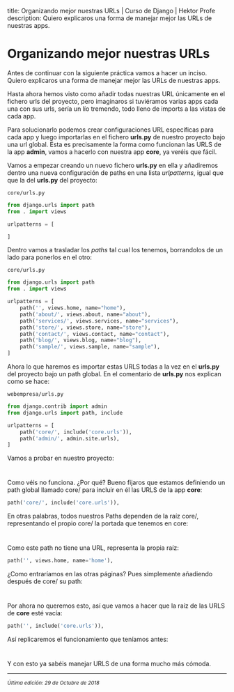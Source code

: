 title: Organizando mejor nuestras URLs | Curso de Django | Hektor Profe
description: Quiero explicaros una forma de manejar mejor las URLs de nuestras apps.

# Organizando mejor nuestras URLs

Antes de continuar con la siguiente práctica vamos a hacer un inciso. Quiero explicaros una forma de manejar mejor las URLs de nuestras apps. 

Hasta ahora hemos visto como añadir todas nuestras URL únicamente en el fichero urls del proyecto, pero imaginaros si tuviéramos varias apps cada una con sus urls, sería un lío tremendo, todo lleno de imports a las vistas de cada app.

Para solucionarlo podemos crear configuraciones URL específicas para cada app y luego importarlas en el fichero **urls.py** de nuestro proyecto bajo una url global. Esta es precisamente la forma como funcionan las URLS de la app **admin**, vamos a hacerlo con nuestra app **core**, ya veréis que fácil. 

Vamos a empezar creando un nuevo fichero **urls.py** en ella y añadiremos dentro una nueva configuración de paths en una lista *urlpatterns*, igual que que la del **urls.py** del proyecto:

`core/urls.py`
```python
from django.urls import path
from . import views

urlpatterns = [

]
```

Dentro vamos a trasladar los *paths* tal cual los tenemos, borrandolos de un lado para ponerlos en el otro:

`core/urls.py`
```python
from django.urls import path
from . import views

urlpatterns = [
    path('', views.home, name="home"),
    path('about/', views.about, name="about"),
    path('services/', views.services, name="services"),
    path('store/', views.store, name="store"),
    path('contact/', views.contact, name="contact"),
    path('blog/', views.blog, name="blog"),
    path('sample/', views.sample, name="sample"),
]
```

Ahora lo que haremos es importar estas URLS todas a la vez en el **urls.py** del proyecto bajo un path global. En el comentario de **urls.py** nos explican como se hace:

`webempresa/urls.py`
```python
from django.contrib import admin
from django.urls import path, include

urlpatterns = [
    path('core/', include('core.urls')),
    path('admin/', admin.site.urls),
]
```

Vamos a probar en nuestro proyecto:

<div style="text-align:center;margin-top:25px"><img class="lazy" data-src="{{cdn}}/django/webempresa/03.png" style="max-width: 550px"/></div>

Como véis no funciona. ¿Por qué? Bueno fijaros que estamos definiendo un path global llamado core/ para incluir en él las URLS de la app **core**:

```python
path('core/', include('core.urls')),
```

En otras palabras, todos nuestros Paths dependen de la raíz core/, representando el propio core/ la portada que tenemos en core:

<div style="text-align:center;margin-top:25px"><img class="lazy" data-src="{{cdn}}/django/webempresa/04.png" style="max-width: 350px"/></div>

Como  este path no tiene una URL, representa la propia raíz:

```python
path('', views.home, name='home'),
```

¿Como entraríamos en las otras páginas? Pues simplemente añadiendo después de core/ su path:

<div style="text-align:center;margin-top:25px"><img class="lazy" data-src="{{cdn}}/django/webempresa/05.png" style="max-width: 450px"/></div>

Por ahora no queremos esto, así que vamos a hacer que la raíz de las URLS de **core** esté vacía:

```python
path('', include('core.urls')),
```

Así replicaremos el funcionamiento que teníamos antes:

<div style="text-align:center;margin-top:25px"><img class="lazy" data-src="{{cdn}}/django/webempresa/06.png" style="max-width: 350px"/></div>

Y con esto ya sabéis manejar URLS de una forma mucho más cómoda.

___
<small class="edited"><i>Última edición: 29 de Octubre de 2018</i></small>